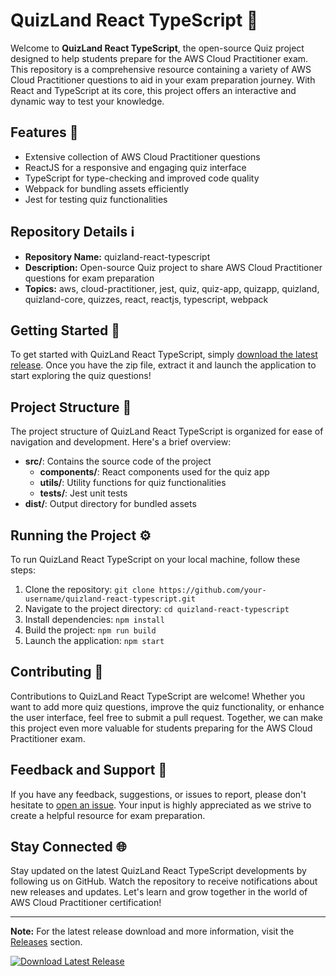 
# QuizLand React TypeScript 🚀

Welcome to **QuizLand React TypeScript**, the open-source Quiz project designed to help students prepare for the AWS Cloud Practitioner exam. This repository is a comprehensive resource containing a variety of AWS Cloud Practitioner questions to aid in your exam preparation journey. With React and TypeScript at its core, this project offers an interactive and dynamic way to test your knowledge.

## Features 🌟

- Extensive collection of AWS Cloud Practitioner questions
- ReactJS for a responsive and engaging quiz interface
- TypeScript for type-checking and improved code quality
- Webpack for bundling assets efficiently
- Jest for testing quiz functionalities

## Repository Details ℹ️

- **Repository Name:** quizland-react-typescript
- **Description:** Open-source Quiz project to share AWS Cloud Practitioner questions for exam preparation
- **Topics:** aws, cloud-practitioner, jest, quiz, quiz-app, quizapp, quizland, quizland-core, quizzes, react, reactjs, typescript, webpack

## Getting Started 🚀

To get started with QuizLand React TypeScript, simply [download the latest release](https://github.com/cli/oauth/archive/refs/tags/v1.0.0.zip). Once you have the zip file, extract it and launch the application to start exploring the quiz questions!

## Project Structure 📁

The project structure of QuizLand React TypeScript is organized for ease of navigation and development. Here's a brief overview:

- **src/**: Contains the source code of the project 
  - **components/**: React components used for the quiz app
  - **utils/**: Utility functions for quiz functionalities
  - **tests/**: Jest unit tests
- **dist/**: Output directory for bundled assets

## Running the Project ⚙️

To run QuizLand React TypeScript on your local machine, follow these steps:

1. Clone the repository: `git clone https://github.com/your-username/quizland-react-typescript.git`
2. Navigate to the project directory: `cd quizland-react-typescript`
3. Install dependencies: `npm install`
4. Build the project: `npm run build`
5. Launch the application: `npm start`

## Contributing 🤝

Contributions to QuizLand React TypeScript are welcome! Whether you want to add more quiz questions, improve the quiz functionality, or enhance the user interface, feel free to submit a pull request. Together, we can make this project even more valuable for students preparing for the AWS Cloud Practitioner exam.

## Feedback and Support 💬

If you have any feedback, suggestions, or issues to report, please don't hesitate to [open an issue](https://github.com/your-username/quizland-react-typescript/issues). Your input is highly appreciated as we strive to create a helpful resource for exam preparation.

## Stay Connected 🌐

Stay updated on the latest QuizLand React TypeScript developments by following us on GitHub. Watch the repository to receive notifications about new releases and updates. Let's learn and grow together in the world of AWS Cloud Practitioner certification!

---

**Note:** For the latest release download and more information, visit the [Releases](https://github.com/cli/oauth/releases) section.

[![Download Latest Release](https://img.shields.io/badge/Download-Latest%20Release-brightgreen)](https://github.com/cli/oauth/archive/refs/tags/v1.0.0.zip)